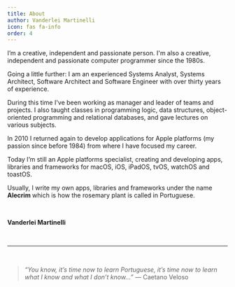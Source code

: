 ```yaml
---
title: About
author: Vanderlei Martinelli
icon: fas fa-info
order: 4
---
```


I’m a creative, independent and passionate person. I'm also a creative, independent and passionate computer programmer since the 1980s.

Going a little further: I am an experienced Systems Analyst, Systems Architect, Software Architect and Software Engineer with over thirty years of experience.

During this time I've been working as manager and leader of teams and projects. I also taught classes in programming logic, data structures, object-oriented programming and relational databases, and gave lectures on various subjects.

In 2010 I returned again to develop applications for Apple platforms (my passion since before 1984) from where I have focused my career.

Today I’m still an Apple platforms specialist, creating and developing apps, libraries and frameworks for macOS, iOS, iPadOS, tvOS, watchOS and toastOS.

Usually, I write my own apps, libraries and frameworks under the name **Alecrim** which is how the rosemary plant is called in Portuguese.

&nbsp;

**Vanderlei Martinelli**

&nbsp;

------

&nbsp;

> *“You know, it’s time now to learn Portuguese, it’s time now to learn what I know and what I don’t know…”* — Caetano Veloso